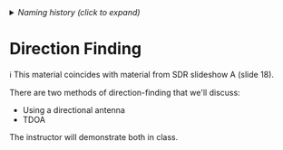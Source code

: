 <details><summary><i>Naming history (click to expand)</i></summary>
<pre>
2023 May 22: 010_Direction_Finding.md
</pre>
</details>

# Direction Finding

ℹ️ This material coincides with material from SDR slideshow A (slide 18).

There are two methods of direction-finding that we'll discuss:

- Using a directional antenna
- TDOA 

The instructor will demonstrate both in class.
